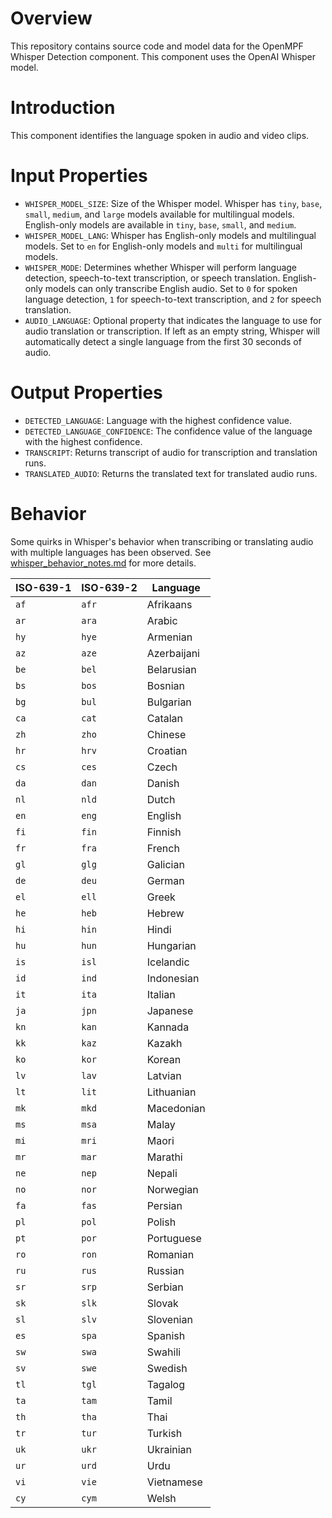 # Overview

This repository contains source code and model data for the OpenMPF Whisper Detection component.
This component uses the OpenAI Whisper model.

# Introduction

This component identifies the language spoken in audio and video clips.

# Input Properties
- `WHISPER_MODEL_SIZE`: Size of the Whisper model. Whisper has `tiny`, `base`, `small`, `medium`, and `large` models available for multilingual models. English-only models are available in `tiny`, `base`, `small`, and `medium`. 
- `WHISPER_MODEL_LANG`: Whisper has English-only models and multilingual models. Set to `en` for English-only models and `multi` for multilingual models.
- `WHISPER_MODE`: Determines whether Whisper will perform language detection, speech-to-text transcription, or speech translation. English-only models can only transcribe English audio. Set to `0` for spoken language detection, `1` for speech-to-text transcription, and `2` for speech translation.
- `AUDIO_LANGUAGE`: Optional property that indicates the language to use for audio translation or transcription. If left as an empty string, Whisper will automatically detect a single language from the first 30 seconds of audio.

# Output Properties
- `DETECTED_LANGUAGE`: Language with the highest confidence value.
- `DETECTED_LANGUAGE_CONFIDENCE`: The confidence value of the language with the highest confidence.
- `TRANSCRIPT`: Returns transcript of audio for transcription and translation runs.
- `TRANSLATED_AUDIO`: Returns the translated text for translated audio runs.

# Behavior
Some quirks in Whisper's behavior when transcribing or translating audio with multiple languages has been observed. See [whisper_behavior_notes.md](whisper_behavior_notes.md) for more details.

| ISO-639-1 | ISO-639-2 | Language         |
| --- |---|------------------|
| `af` | `afr` | Afrikaans        |
| `ar` | `ara` | Arabic           |
| `hy` | `hye` | Armenian         |
| `az` | `aze` | Azerbaijani      |
| `be` | `bel` | Belarusian       |
| `bs` | `bos` | Bosnian          |
| `bg` | `bul` | Bulgarian        |
| `ca` | `cat` | Catalan          |
| `zh` | `zho` | Chinese          |
| `hr` | `hrv` | Croatian         |
| `cs` | `ces` | Czech            |
| `da` | `dan` | Danish           |
| `nl` | `nld` | Dutch            |
| `en` | `eng` | English          |
| `fi` | `fin` | Finnish          |
| `fr` | `fra` | French           |
| `gl` | `glg` | Galician         |
| `de` | `deu` | German           |
| `el` | `ell` | Greek            |
| `he` | `heb` | Hebrew           |
| `hi` | `hin` | Hindi            |
| `hu` | `hun` | Hungarian        |
| `is` | `isl` | Icelandic        |
| `id` | `ind` | Indonesian       |
| `it` | `ita` | Italian          |
| `ja` | `jpn` | Japanese         |
| `kn` | `kan` | Kannada          |
| `kk` | `kaz` | Kazakh           |
| `ko` | `kor` | Korean           |
| `lv` | `lav` | Latvian          |
| `lt` | `lit` | Lithuanian       |
| `mk` | `mkd` | Macedonian       |
| `ms` | `msa` | Malay            |
| `mi` | `mri` | Maori            |
| `mr` | `mar` | Marathi          |
| `ne` | `nep` | Nepali           |
| `no` | `nor` | Norwegian        |
| `fa` | `fas` | Persian          |
| `pl` | `pol` | Polish           |
| `pt` | `por` | Portuguese       |
| `ro` | `ron` | Romanian         |
| `ru` | `rus` | Russian          |
| `sr` | `srp` | Serbian          |
| `sk` | `slk` | Slovak           |
| `sl` | `slv` | Slovenian        |
| `es` | `spa` | Spanish          |
| `sw` | `swa` | Swahili          |
| `sv` | `swe` | Swedish          |
| `tl` | `tgl` | Tagalog          |
| `ta` | `tam` | Tamil            |
| `th` | `tha` | Thai             |
| `tr` | `tur` | Turkish          |
| `uk` | `ukr` | Ukrainian        |
| `ur` | `urd` | Urdu             |
| `vi` | `vie` | Vietnamese       |
| `cy` | `cym` | Welsh            |